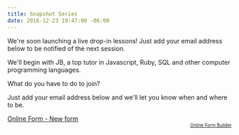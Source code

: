 ```yaml
---
title: Snapshot Series
date: 2016-12-23 19:47:00 -06:00
---
```


We're soon launching a live drop-in lessons! Just add your email address below to be notified of the next session.

We'll begin with JB, a top tutor in Javascript, Ruby, SQL and other computer programming languages.

What do you have to do to join?

Just add your email address below and we'll let you know when and where to be.

<script type="text/javascript" src="https://wyzant.formstack.com/forms/js.php/new_form"></script><noscript><a href="https://wyzant.formstack.com/forms/new_form" title="Online Form">Online Form - New form</a></noscript><div style="text-align:right; font-size:x-small;"><a href="http://www.formstack.com?utm_source=jsembed&utm_medium=product&utm_campaign=product+branding&fa=h,2562507" title="Online Form Builder">Online Form Builder</a></div>